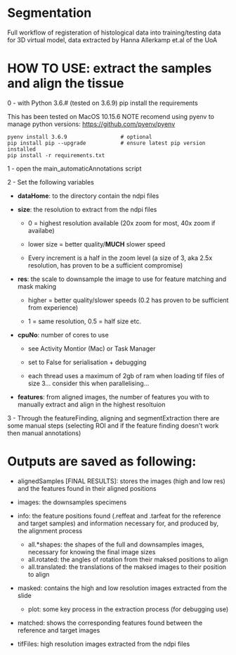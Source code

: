 # Segmentation
Full workflow of registeration of histological data into training/testing data for 3D virtual model, data extracted by Hanna Allerkamp et.al of the UoA

# HOW TO USE: extract the samples and align the tissue
0 - with Python 3.6.# (tested on 3.6.9) pip install the requirements

This has been tested on MacOS 10.15.6
NOTE recomend using pyenv to manage python versions: https://github.com/pyenv/pyenv


    pyenv install 3.6.9                 # optional
    pip install pip --upgrade           # ensure latest pip version installed
    pip install -r requirements.txt


1 - open the main_automaticAnnotations script

2 - Set the following variables

* **dataHome**: to the directory contain the ndpi files
    
* **size**: the resolution to extract from the ndpi files

    * 0 = highest resolution available (20x zoom for most, 40x zoom if availabe)
    
    * lower size = better quality/**MUCH** slower speed
    
    * Every increment is a half in the zoom level (a size of 3, aka 2.5x resolution, has proven to be a sufficient compromise)
    
* **res**: the scale to downsample the image to use for feature matching and mask making 
    
    * higher = better quality/slower speeds (0.2 has proven to be sufficient from experience)
    
    * 1 = same resolution, 0.5 = half size etc.
    
* **cpuNo**: number of cores to use 

    * see Activity Montior (Mac) or Task Manager
    
    * set to False for serialisation + debugging
    
    * each thread uses a maximum of 2gb of ram when loading tif files of size 3... consider this when parallelising...
    
* **features**: from aligned images, the number of features you with to manually extract and align in the highest resoltuion 

3 - Through the featureFinding, aligning and segmentExtraction there are some manual steps (selecting ROI and if the feature finding doesn't work then manual annotations)

# Outputs are saved as following:
* alignedSamples [FINAL RESULTS]: stores the images (high and low res) and the features found in their aligned positions 

* images: the downsamples specimens

* info: the feature positions found (.reffeat and .tarfeat for the reference and target samples) and information necessary for, and produced by, the alignment process
    * all.*shapes: the shapes of the full and downsamples images, necessary for knowing the final image sizes
    * all.rotated: the angles of rotation from their maksed positions to align
    * all.translated: the translations of the maksed images to their position to align

* masked: contains the high and low resolution images extracted from the slide
    - plot: some key process in the extraction process (for debugging use)

* matched: shows the corresponding features found between the reference and target images

* tifFiles: high resolution images extracted from the ndpi files
